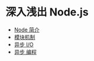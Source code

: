 # 深入浅出 Node.js

+ [Node 简介](https://github.com/a1029563229/Node/tree/master/1)
+ [模块机制](https://github.com/a1029563229/Node/tree/master/2)
+ [异步 I/O](https://github.com/a1029563229/Node/tree/master/3)
+ [异步 编程](https://github.com/a1029563229/Node/tree/master/4)